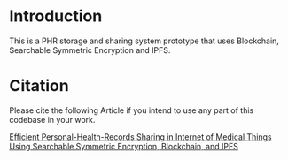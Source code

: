 # Introduction
This is a PHR storage and sharing system prototype that uses Blockchain, Searchable Symmetric Encryption and IPFS.

# Citation
Please cite the following Article if you intend to use any part of this codebase in your work.

[Efficient Personal-Health-Records Sharing in Internet of Medical Things Using Searchable Symmetric Encryption, Blockchain, and IPFS](https://doi.org/10.1109/OJCOMS.2023.3316922)